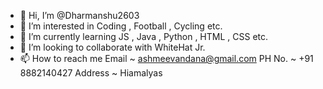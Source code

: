 - 👋 Hi, I’m @Dharmanshu2603
- 👀 I’m interested in Coding , Football , Cycling etc.
- 🌱 I’m currently learning JS , Java , Python , HTML , CSS etc.
- 💞️ I’m looking to collaborate with WhiteHat Jr.
- 📫 How to reach me 
Email ~ ashmeevandana@gmail.com
PH No. ~ +91 8882140427
Address ~ Hiamalyas
